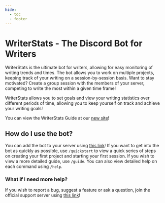```yaml
---
hide:
  - toc
  - footer
---
```


# WriterStats - The Discord Bot for Writers

WriterStats is the ultimate bot for writers, allowing for easy monitoring of writing trends and times. The bot allows you to work on multiple projects, keeping track of your writing on a session-by-session basis. Want to stay motivated? Create a group session with the members of your server, competing to write the most within a given time frame!

WriterStats allows you to set goals and view your writing statistics over different periods of time, allowing you to keep yourself on track and achieve your writing goals!

You can view the WriterStats Guide at our [new site](https://www.writerstats.com/)!

## How do I use the bot?

You can add the bot to your server using [this link](https://discord.com/api/oauth2/authorize?client_id=1036812361677410377&permissions=415068638272&scope=bot%20applications.commands)! If you want to get into the bot as quickly as possible, use `/quickstart` to view a quick series of steps on creating your first project and starting your first session. If you wish to view a more detailed guide, use `/guide`. You can also view detailed help on each command using `/help`.

### What if I need more help?

If you wish to report a bug, suggest a feature or ask a question, join the official support server using [this link](https://discord.gg/H2C7rem29c)!
